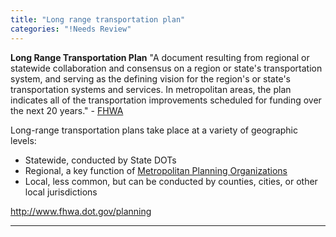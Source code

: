 ```yaml
---
title: "Long range transportation plan"
categories: "!Needs Review"
---
```


**Long Range Transportation Plan**
"A document resulting from regional or statewide collaboration and consensus on a region or state's transportation system, and serving as the defining vision for the region's or state's transportation systems and services. In metropolitan areas, the plan indicates all of the transportation improvements scheduled for funding over the next 20 years." - [FHWA](https://www.fhwa.dot.gov/planning/glossary/glossary_listing.cfm?TitleStart=L)

Long-range transportation plans take place at a variety of geographic levels:

-   Statewide, conducted by State DOTs
-   Regional, a key function of [Metropolitan Planning Organizations](Metropolitan_Planning_Organization)
-   Local, less common, but can be conducted by counties, cities, or other local jurisdictions

<http://www.fhwa.dot.gov/planning>

------------------------------------------------------------------------

